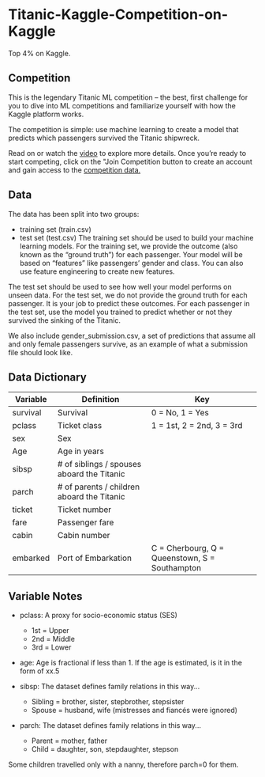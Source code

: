 # Titanic-Kaggle-Competition-on-Kaggle

Top 4% on Kaggle.

## Competition
This is the legendary Titanic ML competition – the best, first challenge for you to dive into ML competitions and familiarize yourself with how the Kaggle platform works.

The competition is simple: use machine learning to create a model that predicts which passengers survived the Titanic shipwreck.

Read on or watch the [video](https://www.youtube.com/watch?v=8yZMXCaFshs) to explore more details. Once you’re ready to start competing, click on the "Join Competition button to create an account and gain access to the [competition data.](https://www.kaggle.com/c/titanic/data)

## Data
The data has been split into two groups:

* training set (train.csv)
* test set (test.csv)
The training set should be used to build your machine learning models. For the training set, we provide the outcome (also known as the “ground truth”) for each passenger. Your model will be based on “features” like passengers’ gender and class. You can also use feature engineering to create new features.

The test set should be used to see how well your model performs on unseen data. For the test set, we do not provide the ground truth for each passenger. It is your job to predict these outcomes. For each passenger in the test set, use the model you trained to predict whether or not they survived the sinking of the Titanic.

We also include gender_submission.csv, a set of predictions that assume all and only female passengers survive, as an example of what a submission file should look like.

## Data Dictionary
Variable |	Definition |	Key
------------ | -------------|---------------
survival	| Survival |	0 = No, 1 = Yes
pclass	| Ticket class	| 1 = 1st, 2 = 2nd, 3 = 3rd
sex	| Sex	|
Age |	Age in years |	
sibsp	| # of siblings / spouses aboard the Titanic |	
parch	| # of parents / children aboard the Titanic	|
ticket	| Ticket number	|
fare	| Passenger fare |	
cabin	| Cabin number	|
embarked	| Port of Embarkation	| C = Cherbourg, Q = Queenstown, S = Southampton
## Variable Notes
* pclass: A proxy for socio-economic status (SES)
  * 1st = Upper
  * 2nd = Middle
  * 3rd = Lower

* age: Age is fractional if less than 1. If the age is estimated, is it in the form of xx.5

* sibsp: The dataset defines family relations in this way...
  * Sibling = brother, sister, stepbrother, stepsister
  * Spouse = husband, wife (mistresses and fiancés were ignored)

* parch: The dataset defines family relations in this way...
  * Parent = mother, father
  * Child = daughter, son, stepdaughter, stepson

Some children travelled only with a nanny, therefore parch=0 for them.
